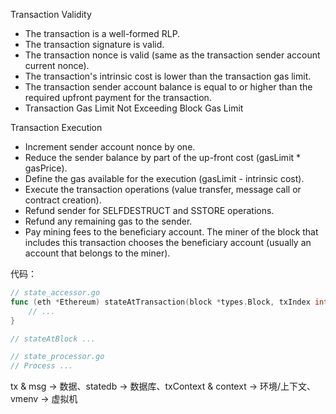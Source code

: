 Transaction Validity

* The transaction is a well-formed RLP.
* The transaction signature is valid.
* The transaction nonce is valid \(same as the transaction sender account current nonce\).
* The transaction's intrinsic cost is lower than the transaction gas limit.
* The transaction sender account balance is equal to or higher than the required upfront payment for the transaction.
* Transaction Gas Limit Not Exceeding Block Gas Limit

Transaction Execution

* Increment sender account nonce by one.
* Reduce the sender balance by part of the up-front cost \(gasLimit \* gasPrice\).
* Define the gas available for the execution \(gasLimit - intrinsic cost\).
* Execute the transaction operations \(value transfer, message call or contract creation\).
* Refund sender for SELFDESTRUCT and SSTORE operations.
* Refund any remaining gas to the sender.
* Pay mining fees to the beneficiary account. The miner of the block that includes this transaction chooses the beneficiary account \(usually an account that belongs to the miner\).

代码：

```go
// state_accessor.go
func (eth *Ethereum) stateAtTransaction(block *types.Block, txIndex int, reexec uint64) (core.Message, vm.BlockContext, *state.StateDB, error) {
    // ...
}

// stateAtBlock ...

// state_processor.go
// Process ...
```

tx & msg -&gt; 数据、statedb -&gt; 数据库、txContext & context -&gt; 环境/上下文、vmenv -&gt; 虚拟机

